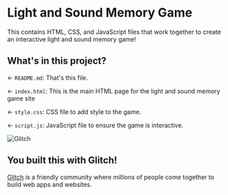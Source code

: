 # Light and Sound Memory Game

This contains HTML, CSS, and JavaScript files that work together to create an interactive light and sound memory game!

## What's in this project?

← `README.md`: That's this file.

← `index.html`: This is the main HTML page for the light and sound memory game site

← `style.css`: CSS file to add style to the game.

← `script.js`: JavaScript file to ensure the game is interactive.

![Glitch](https://cdn.glitch.com/a9975ea6-8949-4bab-addb-8a95021dc2da%2FLogo_Color.svg?v=1602781328576)

## You built this with Glitch!

[Glitch](https://glitch.com) is a friendly community where millions of people come together to build web apps and websites.

